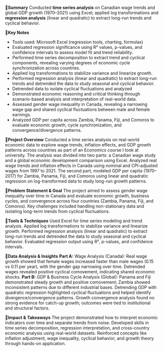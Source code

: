 🔎**Summary**
Conducted **time series analysis** on Canadian wage trends and global GDP growth (1970–2021) using Excel; applied log transformations and **regression analysis** (linear and quadratic) to extract long-run trends and cyclical behavior.

🔎**Key Notes**
- Tools used: Microsoft Excel (regression tools, charting, formulas)
- Evaluated regression significance using R² values, p-values, and confidence intervals to assess model fit and trend reliability.
- Performed time series decomposition to extract trend and cyclical components, revealing varying degrees of economic cycle synchronization across countries.
- Applied log transformations to stabilize variance and linearize growth. 
- Performed regression analysis (linear and quadratic) to extract long-run trends and detrended the data to study seasonal and cyclical behavior.
- Detrended data to isolate cyclical fluctuations and analyzed 
- Demonstrated economic reasoning and critical thinking through scenario-based analysis and interpretation of real-world data.
- Assessed gender wage inequality in Canada, revealing a narrowing wage gap and shared cyclical fluctuations between male and female earnings.
- Analyzed GDP per capita across Zambia, Panama, Fiji, and Comoros to evaluate economic growth, cycle synchronization, and convergence/divergence patterns.

🔎**Project Overview**
Conducted a time series analysis on real-world economic data to explore wage trends, inflation effects, and GDP growth patterns across countries as part of an Economics course I took at university. The analysis was divided into two parts: a Canadian wage study and a global economic development comparison using Excel. Analyzed real wage trends and inflation effects in Canada using nominal and CPI-adjusted wages from 1997 to 2021. The second part, modeled GDP per capita (1970–2017) for Zambia, Panama, Fiji, and Comoros using linear and quadratic regression on log-transformed data to study long-run growth patterns.

🔎**Problem Statement & Goal**
The project aimed to assess gender wage inequality over time in Canada and evaluate economic growth, business cycles, and convergence across four countries (Zambia, Panama, Fiji, and Comoros). Key challenges included handling non-stationary data and isolating long-term trends from cyclical fluctuations.

🔎**Tools & Techniques**
Used Excel for time series modeling and trend analysis. Applied log transformations to stabilize variance and linearize growth. Performed regression analysis (linear and quadratic) to extract long-run trends and detrended the data to study seasonal and cyclical behavior. Evaluated regression output using R², p-values, and confidence intervals.

🔎**Data Analysis & Insights**
**Part A:** Wage Analysis (Canada): Real wage growth showed that female wages increased faster than male wages (0.15 vs 0.11 per year), with the gender gap narrowing over time. Detrended wages revealed positive cyclical comovement, indicating shared economic shocks.
**Part B:** GDP & Business Cycle Analysis (Global): Panama and Fiji demonstrated steady growth and positive comovement; Zambia showed inconsistent patterns due to different industrial bases. Detrending GDP with quadratic regression highlighted cyclical fluctuations and helped identify divergence/convergence patterns. Growth convergence analysis found no strong evidence for catch-up growth; outcomes were tied to institutional and structural factors.

🔎**Impact & Takeaways**
The project demonstrated how to interpret economic indicators over time and separate trends from noise. Developed skills in time series decomposition, regression interpretation, and cross-country economic analysis using real-world datasets. Reinforced concepts like inflation adjustment, wage inequality, cyclical behavior, and growth theory through hands-on application.
